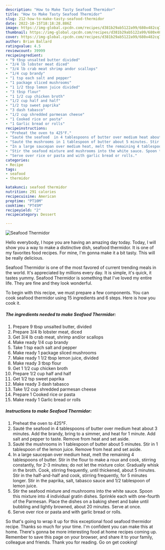 ```yaml
---
description: "How to Make Tasty Seafood Thermidor"
title: "How to Make Tasty Seafood Thermidor"
slug: 212-how-to-make-tasty-seafood-thermidor
date: 2022-10-15T18:18:28.886Z
image: https://img-global.cpcdn.com/recipes/d381b29ab5122a99/680x482cq70/seafood-thermidor-recipe-main-photo.jpg
thumbnail: https://img-global.cpcdn.com/recipes/d381b29ab5122a99/680x482cq70/seafood-thermidor-recipe-main-photo.jpg
cover: https://img-global.cpcdn.com/recipes/d381b29ab5122a99/680x482cq70/seafood-thermidor-recipe-main-photo.jpg
author: Brian Ballard
ratingvalue: 4.5
reviewcount: 39999
recipeingredient:
- "9 tbsp unsalted butter divided"
- "3/4 lb lobster meat diced"
- "3/4 lb crab meat shrimp andor scallops"
- "1/4 cup brandy"
- "1 tsp each salt and pepper"
- "1 package sliced mushrooms"
- "1 1/2 tbsp lemon juice divided"
- "3 tbsp flour"
- "1 1/2 cup chicken broth"
- "1/2 cup half and half"
- "1/2 tsp sweet paprika"
- "3 dash tabasco"
- "1/2 cup shredded parmesan cheese"
- "1 Cooked rice or pasta"
- "1 Garlic bread or rolls"
recipeinstructions:
- "Preheat the oven to 425°F."
- "Sauté the seafood  in 4 tablespoons of butter over medium heat about 3 minutes. Add the brandy, bring to a simmer, and heat for 1 minute. Add salt and pepper to taste. Remove from heat and set aside."
- "Sauté the mushrooms in 1 tablespoon of butter about 5 minutes. Stir in 1 tablespoon of the lemon juice. Remove from heat and set aside."
- "In a large saucepan over medium heat, melt the remaining 4 tablespoons of butter. Stir in the flour to make a roux and cook, stirring constantly, for 2-3 minutes; do not let the mixture color. Gradually whisk in the broth. Cook, stirring frequently, until thickened, about 5 minutes. Stir in the half-and-half and cook, stirring frequently, for 5 minutes longer. Stir in the paprika, salt, tabasco sauce and 1/2 tablespoon of lemon juice."
- "Stir the seafood mixture and mushrooms into the white sauce. Spoon this mixture into 4 individual gratin dishes. Sprinkle each with one-fourth of the Parmesan. Place the dishes on a baking sheet and bake until bubbling and lightly browned, about 20 minutes. Serve at once."
- "Serve over rice or pasta and with garlic bread or rolls."
categories:
- Recipe
tags:
- seafood
- thermidor

katakunci: seafood thermidor 
nutrition: 291 calories
recipecuisine: American
preptime: "PT10M"
cooktime: "PT45M"
recipeyield: "2"
recipecategory: Dessert

---
```



![Seafood Thermidor](https://img-global.cpcdn.com/recipes/d381b29ab5122a99/680x482cq70/seafood-thermidor-recipe-main-photo.jpg)

Hello everybody, I hope you are having an amazing day today. Today, I will show you a way to make a distinctive dish, seafood thermidor. It is one of my favorites food recipes. For mine, I'm gonna make it a bit tasty. This will be really delicious.

Seafood Thermidor is one of the most favored of current trending meals in the world. It's appreciated by millions every day. It is simple, it's quick, it tastes yummy. Seafood Thermidor is something that I've loved my entire life. They are fine and they look wonderful.




To begin with this recipe, we must prepare a few components. You can cook seafood thermidor using 15 ingredients and 6 steps. Here is how you cook it.

<!--inarticleads1-->

##### The ingredients needed to make Seafood Thermidor:

1. Prepare 9 tbsp unsalted butter, divided
1. Prepare 3/4 lb lobster meat, diced
1. Get 3/4 lb crab meat, shrimp and/or scallops
1. Make ready 1/4 cup brandy
1. Take 1 tsp each salt and pepper
1. Make ready 1 package sliced mushrooms
1. Make ready 1 1/2 tbsp lemon juice, divided
1. Make ready 3 tbsp flour
1. Get 1 1/2 cup chicken broth
1. Prepare 1/2 cup half and half
1. Get 1/2 tsp sweet paprika
1. Make ready 3 dash tabasco
1. Take 1/2 cup shredded parmesan cheese
1. Prepare 1 Cooked rice or pasta
1. Make ready 1 Garlic bread or rolls




<!--inarticleads2-->

##### Instructions to make Seafood Thermidor:

1. Preheat the oven to 425°F.
1. Sauté the seafood  in 4 tablespoons of butter over medium heat about 3 minutes. Add the brandy, bring to a simmer, and heat for 1 minute. Add salt and pepper to taste. Remove from heat and set aside.
1. Sauté the mushrooms in 1 tablespoon of butter about 5 minutes. Stir in 1 tablespoon of the lemon juice. Remove from heat and set aside.
1. In a large saucepan over medium heat, melt the remaining 4 tablespoons of butter. Stir in the flour to make a roux and cook, stirring constantly, for 2-3 minutes; do not let the mixture color. Gradually whisk in the broth. Cook, stirring frequently, until thickened, about 5 minutes. Stir in the half-and-half and cook, stirring frequently, for 5 minutes longer. Stir in the paprika, salt, tabasco sauce and 1/2 tablespoon of lemon juice.
1. Stir the seafood mixture and mushrooms into the white sauce. Spoon this mixture into 4 individual gratin dishes. Sprinkle each with one-fourth of the Parmesan. Place the dishes on a baking sheet and bake until bubbling and lightly browned, about 20 minutes. Serve at once.
1. Serve over rice or pasta and with garlic bread or rolls.




So that's going to wrap it up for this exceptional food seafood thermidor recipe. Thanks so much for your time. I'm confident you can make this at home. There's gonna be more interesting food at home recipes coming up. Remember to save this page on your browser, and share it to your family, colleague and friends. Thank you for reading. Go on get cooking!
